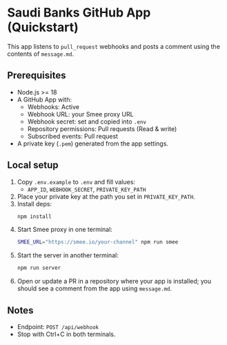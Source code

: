 # Saudi Banks GitHub App (Quickstart)

This app listens to `pull_request` webhooks and posts a comment using the contents of `message.md`.

## Prerequisites
- Node.js >= 18
- A GitHub App with:
  - Webhooks: Active
  - Webhook URL: your Smee proxy URL
  - Webhook secret: set and copied into `.env`
  - Repository permissions: Pull requests (Read & write)
  - Subscribed events: Pull request
- A private key (`.pem`) generated from the app settings.

## Local setup
1. Copy `.env.example` to `.env` and fill values:
   - `APP_ID`, `WEBHOOK_SECRET`, `PRIVATE_KEY_PATH`
2. Place your private key at the path you set in `PRIVATE_KEY_PATH`.
3. Install deps:
   ```bash
   npm install
   ```
4. Start Smee proxy in one terminal:
   ```bash
   SMEE_URL="https://smee.io/your-channel" npm run smee
   ```
5. Start the server in another terminal:
   ```bash
   npm run server
   ```
6. Open or update a PR in a repository where your app is installed; you should see a comment from the app using `message.md`.

## Notes
- Endpoint: `POST /api/webhook`
- Stop with Ctrl+C in both terminals.
